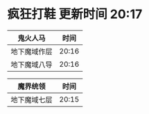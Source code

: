 # 疯狂打鞋 更新时间 20:17

| 鬼火人马   | 时间    |
|--------|-------|
| 地下魔域作层 | 20:16 |
| 地下魔域八导 | 20:16 |

| 魔界统领   | 时间    |
|--------|-------|
| 地下魔域七层 | 20:15 |